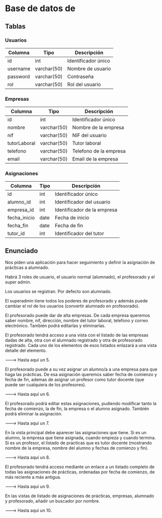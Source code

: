 # Base de datos de

## Tablas

### Usuarios
| Columna | Tipo | Descripción |
| --- | --- | --- |
| id | int | Identificador único |
| username | varchar(50) | Nombre de usuario |
| password | varchar(50) | Contraseña |
| rol | varchar(50) | Rol del usuario | (0 = alumno, 1 = profesor, 2 = super admin)

### Empresas
| Columna | Tipo | Descripción |
| --- | --- | --- |
| id | int | Identificador único |
| nombre | varchar(50) | Nombre de la empresa |
| nif | varchar(50) | NIF del usuario |
| tutorLaboral | varchar(50) | Tutor laboral |
| telefono | varchar(50) | Telefono de la empresa |
| email | varchar(50) | Email de la empresa |

### Asignaciones
| Columna | Tipo | Descripción |
| --- | --- | --- |
| id | int | Identificador único |
| alumno_id | int | Identificador del usuario |
| empresa_id | int | Identificador de la empresa |
| fecha_inicio | date | Fecha de inicio |
| fecha_fin | date | Fecha de fin |
| tutor_id | int | Identificador del tutor |


## Enunciado

Nos piden una aplicación para hacer seguimiento y definir la asignación de prácticas a alumnado.

Habrá 3 roles de usuario, el usuario normal (alumnado), el profesorado y el super admin.

Los usuarios se registran. Por defecto son alumnado.

El superadmin tiene todos los poderes de profesorado y además puede cambiar el rol de los usuarios (convertir alumnado en profesorado).

El profesorado puede dar de alta empresas. De cada empresa queremos saber nombre, nif, dirección, nombre del tutor laboral, telefono y correo electrónico. También podrá editarlas y eliminarlas.

El profesorado tendrá acceso a una vista con el listado de las empresas dadas de alta, otra con el alumnado registrado y otra de profesorado registrado. Cada uno de los elementos de esos listados enlazará a una vista detalle del elemento.

---> Hasta aquí un 5.

El profesorado puede a su vez asignar un alumno/a a una empresa para que haga las prácticas. De esa asignación queremos saber fecha de comienzo y fecha de fin, ademas de asignar un profesor como tutor docente (que puede ser cualquiera de los profesores).

---> Hasta aquí un 6.

El profesorado podrá editar estas asignaciones, pudiendo modificar tanto la fecha de comienzo, la de fin, la empresa o el alumno asignado. También podrá eliminar la asignación.

---> Hasta aquí un 7.

En la vista principal debe aparecer las asignaciones que tiene. Si es un alumno, la empresa que tiene asignada, cuando empieza y cuando termina. Si es un profesor, el listado de practicas que es tutor docente (mostrando nombre de la empresa, nombre del alumno y fechas de comienzo y fin).

---> Hasta aquí un 8.

El profesorado tendrá acceso mediante un enlace a un listado completo de todas las asignaciones de prácticas, ordenadas por fecha de comienzo, de más reciente a más antigua.

---> Hasta aquí un 9.

En las vistas de listado de asignaciones de prácticas, empresas, alumnado y profesorado, añadir un buscador por nombre.

---> Hasta aquí un 10.